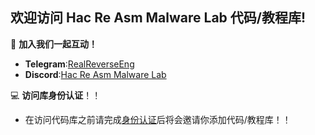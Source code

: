 ## 欢迎访问 Hac Re Asm Malware Lab 代码/教程库!


💬 **加入我们一起互动！**  
- **Telegram**:[RealReverseEng](https://t.me/RealReverseEng)
- **Discord**:[Hac Re Asm Malware Lab](https://discord.gg/nGXPH95aNU)


💻 **访问库身份认证**！！
- 在访问代码库之前请完成[身份认证](https://discord.com/channels/1387624412735471737/1387625511534071808/1387628361450262580)后将会邀请你添加代码/教程库！！
